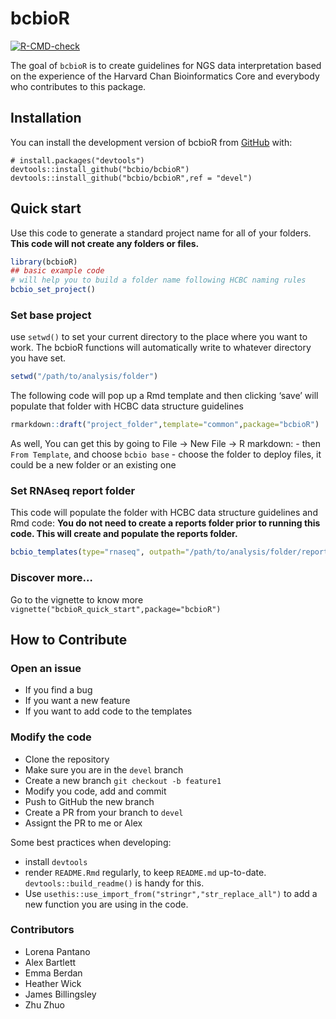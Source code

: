 # bcbioR

<!-- badges: start -->

[![R-CMD-check](https://github.com/bcbio/bcbioR/actions/workflows/R-CMD-check.yaml/badge.svg)](https://github.com/bcbio/bcbioR/actions/workflows/R-CMD-check.yaml)

<!-- badges: end -->

The goal of `bcbioR` is to create guidelines for NGS data interpretation based on the experience of the Harvard Chan Bioinformatics Core and everybody who contributes to this package.

## Installation

You can install the development version of bcbioR from [GitHub](https://github.com/) with:

```         
# install.packages("devtools")
devtools::install_github("bcbio/bcbioR")
devtools::install_github("bcbio/bcbioR",ref = "devel")
```

## Quick start

Use this code to generate a standard project name for all of your folders. **This code will not create any folders or files.**

``` r
library(bcbioR)
## basic example code
# will help you to build a folder name following HCBC naming rules
bcbio_set_project()
```

### Set base project

use `setwd()` to set your current directory to the place where you want to work. The bcbioR functions will automatically write to whatever directory you have set.

``` r
setwd("/path/to/analysis/folder")
```

The following code will pop up a Rmd template and then clicking ‘save’ will populate that folder with HCBC data structure guidelines

``` r
rmarkdown::draft("project_folder",template="common",package="bcbioR")
```

As well, You can get this by going to File -\> New File -\> R markdown: - then `From Template`, and choose `bcbio base` - choose the folder to deploy files, it could be a new folder or an existing one

### Set RNAseq report folder

This code will populate the folder with HCBC data structure guidelines and Rmd code:
**You do not need to create a reports folder prior to running this code. This will create and populate the reports folder.**

``` r
bcbio_templates(type="rnaseq", outpath="/path/to/analysis/folder/reports")
```

### Discover more…

Go to the vignette to know more `vignette("bcbioR_quick_start",package="bcbioR")`

## How to Contribute

### Open an issue

-   If you find a bug
-   If you want a new feature
-   If you want to add code to the templates

### Modify the code

-   Clone the repository
-   Make sure you are in the `devel` branch
-   Create a new branch `git checkout -b feature1`
-   Modify you code, add and commit
-   Push to GitHub the new branch
-   Create a PR from your branch to `devel`
-   Assignt the PR to me or Alex

Some best practices when developing:

-   install `devtools`
-   render `README.Rmd` regularly, to keep `README.md` up-to-date. `devtools::build_readme()` is handy for this.
-   Use `usethis::use_import_from("stringr","str_replace_all")` to add a new function you are using in the code.

### Contributors

-   Lorena Pantano
-   Alex Bartlett
-   Emma Berdan
-   Heather Wick
-   James Billingsley
-   Zhu Zhuo
